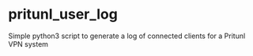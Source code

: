 # pritunl_user_log
Simple python3 script to generate a log of connected clients for a Pritunl VPN system
